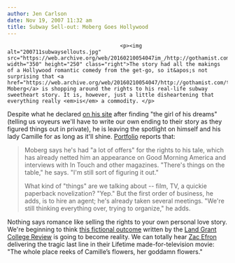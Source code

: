 ```yaml
---
author: Jen Carlson
date: Nov 19, 2007 11:32 am
title: Subway Sell-out: Moberg Goes Hollywood
---
```


	
										<p><img alt="200711subwaysellouts.jpg" src="https://web.archive.org/web/20160210054047im_/http://gothamist.com/attachments/arts_jen/200711subwaysellouts.jpg" width="350" height="250" class="right">The story had all the makings of a Hollywood romantic comedy from the get-go, so it&apos;s not surprising that <a href="https://web.archive.org/web/20160210054047/http://gothamist.com/tags/patrickmoberg">Patrick Moberg</a> is shopping around the rights to his real-life subway sweetheart story. It is, however, just a little disheartening that everything really <em>is</em> a commodity. </p>

<p>Despite what he declared <a href="https://web.archive.org/web/20160210054047/http://nygirlofmydreams.com/">on his site</a> after finding &quot;the girl of his dreams&quot; (telling us voyeurs we&apos;ll have to write our own ending to their story as they figured things out in private), he is leaving the spotlight on himself and his lady Camille for as long as it&apos;ll shine. <a href="https://web.archive.org/web/20160210054047/http://www.portfolio.com/views/blogs/mixed-media/2007/11/17/subway-love-kid-shopping-story-rights">Portfolio</a> reports that:</p><blockquote>Moberg says he&apos;s had &quot;a lot of offers&quot; for the rights to his tale, which has already netted him an appearance on Good Morning America and interviews with In Touch and other magazines. &quot;There&apos;s things on the table,&quot; he says. &quot;I&apos;m still sort of figuring it out.&quot;<p></p>

<p>What kind of &quot;things&quot; are we talking about -- film, TV, a quickie paperback novelization? &quot;Yep.&quot; But the first order of business, he adds, is to hire an agent; he&apos;s already taken several meetings. &quot;We&apos;re still thinking everything over, trying to organize,&quot; he adds.</p></blockquote>Nothing says romance like selling the rights to your own personal love story. We&apos;re beginning to think <a href="https://web.archive.org/web/20160210054047/http://gothamist.com/2007/11/09/best_of_luck_to.php">this fictional outcome</a> written by the <a href="https://web.archive.org/web/20160210054047/http://www.land-grantcollegereview.com/">Land Grant College Review</a> is going to become reality. We can totally hear <a href="https://web.archive.org/web/20160210054047/http://imdb.com/name/nm1374980">Zac Efron</a> delivering the tragic last line in their Lifetime made-for-television movie: &quot;The whole place reeks of Camille&#x2019;s flowers, her goddamn flowers.&quot;<p></p>					
										
									
				